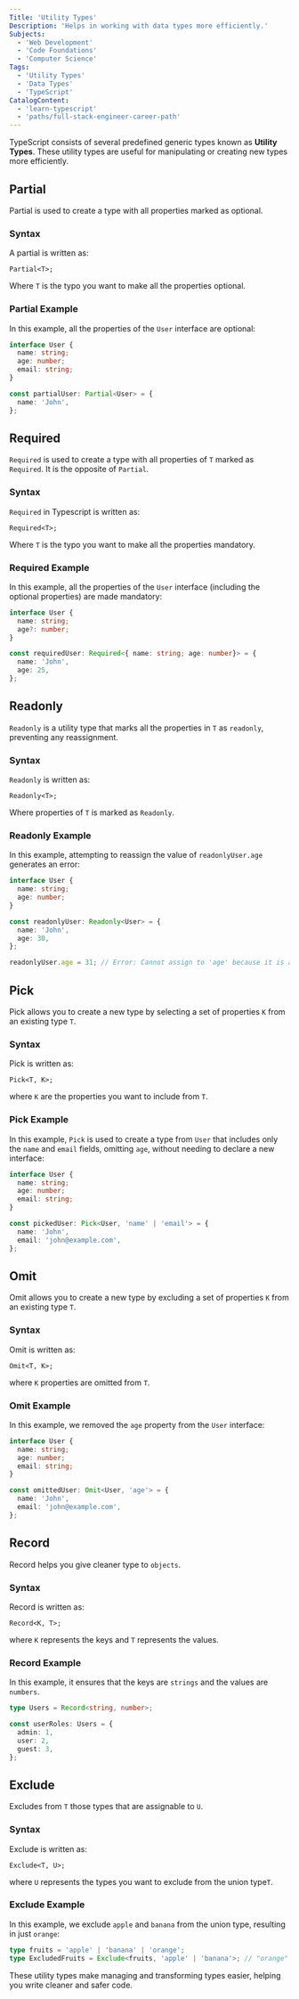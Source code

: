 ```yaml
---
Title: 'Utility Types'
Description: 'Helps in working with data types more efficiently.'
Subjects:
  - 'Web Development'
  - 'Code Foundations'
  - 'Computer Science'
Tags:
  - 'Utility Types'
  - 'Data Types'
  - 'TypeScript'
CatalogContent:
  - 'learn-typescript'
  - 'paths/full-stack-engineer-career-path'
---
```


TypeScript consists of several predefined generic types known as **Utility Types**. These utility types are useful for manipulating or creating new types more efficiently.

## Partial

Partial is used to create a type with all properties marked as optional.

### Syntax

A partial is written as:

```pseudo
Partial<T>;
```

Where `T` is the typo you want to make all the properties optional.

### Partial Example

In this example, all the properties of the `User` interface are optional:

```ts
interface User {
  name: string;
  age: number;
  email: string;
}

const partialUser: Partial<User> = {
  name: 'John',
};
```

## Required

`Required` is used to create a type with all properties of `T` marked as `Required`. It is the opposite of `Partial`.

### Syntax

`Required` in Typescript is written as:

```pseudo
Required<T>;
```

Where `T` is the typo you want to make all the properties mandatory.

### Required Example

In this example, all the properties of the `User` interface (including the optional properties) are made mandatory:

```ts
interface User {
  name: string;
  age?: number;
}

const requiredUser: Required<{ name: string; age: number}> = {
  name: 'John',
  age: 25,
};
```

## Readonly

`Readonly`  is a utility type that marks all the properties in `T` as `readonly`, preventing any reassignment.

### Syntax

`Readonly` is written as:

```pseudo
Readonly<T>;
```

Where properties of `T` is marked as `Readonly`.

### Readonly Example

In this example, attempting to reassign the value of `readonlyUser.age` generates an error:

```ts
interface User {
  name: string;
  age: number;
}

const readonlyUser: Readonly<User> = {
  name: 'John',
  age: 30,
};

readonlyUser.age = 31; // Error: Cannot assign to 'age' because it is a read-only property.
```

## Pick

Pick allows you to create a new type by selecting a set of properties `K` from an existing type `T`.

### Syntax

Pick is written as:

```pseudo
Pick<T, K>;
```

where `K` are the properties you want to include from `T`.

### Pick Example

In this example, `Pick` is used to create a type from `User` that includes only the `name` and `email` fields, omitting `age`, without needing to declare a new interface:

```ts
interface User {
  name: string;
  age: number;
  email: string;
}

const pickedUser: Pick<User, 'name' | 'email'> = {
  name: 'John',
  email: 'john@example.com',
};
```

## Omit

Omit allows you to create a new type by excluding a set of properties `K` from an existing type `T`.

### Syntax

Omit is written as:

```pseudo
Omit<T, K>;
```

where `K` properties are omitted from `T`.

### Omit Example

In this example, we removed the `age` property from the `User` interface:

```ts
interface User {
  name: string;
  age: number;
  email: string;
}

const omittedUser: Omit<User, 'age'> = {
  name: 'John',
  email: 'john@example.com',
};
```

## Record

Record helps you give cleaner type to `objects`.

### Syntax

Record is written as:

```pseudo
Record<K, T>;
```

where `K` represents the keys and `T` represents the values.

### Record Example

In this example, it ensures that the keys are `strings` and the values are `numbers`.

```ts
type Users = Record<string, number>;

const userRoles: Users = {
  admin: 1,
  user: 2,
  guest: 3,
};
```

## Exclude

Excludes from `T` those types that are assignable to `U`.

### Syntax

Exclude is written as:

```pseudo
Exclude<T, U>;
```

where `U` represents the types you want to exclude from the union type`T`.

### Exclude Example

In this example, we exclude `apple` and `banana` from the union type, resulting in just `orange`:

```ts
type fruits = 'apple' | 'banana' | 'orange';
type ExcludedFruits = Exclude<fruits, 'apple' | 'banana'>; // "orange"
```

These utility types make managing and transforming types easier, helping you write cleaner and safer code.

